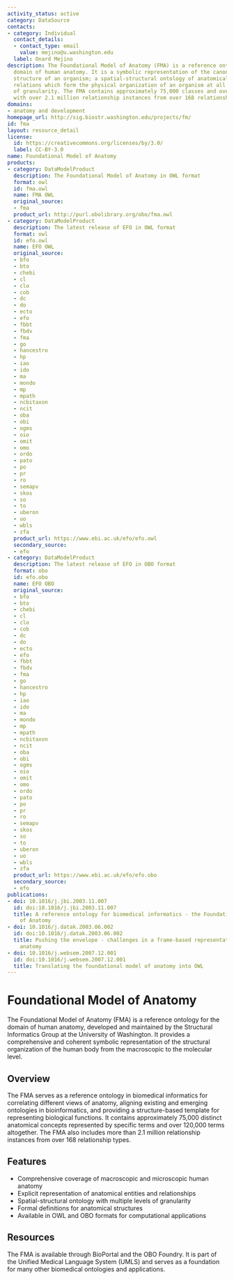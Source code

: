```yaml
---
activity_status: active
category: DataSource
contacts:
- category: Individual
  contact_details:
  - contact_type: email
    value: mejino@u.washington.edu
  label: Onard Mejino
description: The Foundational Model of Anatomy (FMA) is a reference ontology for the
  domain of human anatomy. It is a symbolic representation of the canonical, phenotypic
  structure of an organism; a spatial-structural ontology of anatomical entities and
  relations which form the physical organization of an organism at all salient levels
  of granularity. The FMA contains approximately 75,000 classes and over 120,000 terms,
  with over 2.1 million relationship instances from over 168 relationship types.
domains:
- anatomy and development
homepage_url: http://sig.biostr.washington.edu/projects/fm/
id: fma
layout: resource_detail
license:
  id: https://creativecommons.org/licenses/by/3.0/
  label: CC-BY-3.0
name: Foundational Model of Anatomy
products:
- category: DataModelProduct
  description: The Foundational Model of Anatomy in OWL format
  format: owl
  id: fma.owl
  name: FMA OWL
  original_source:
  - fma
  product_url: http://purl.obolibrary.org/obo/fma.owl
- category: DataModelProduct
  description: The latest release of EFO in OWL format
  format: owl
  id: efo.owl
  name: EFO OWL
  original_source:
  - bfo
  - bto
  - chebi
  - cl
  - clo
  - cob
  - dc
  - do
  - ecto
  - efo
  - fbbt
  - fbdv
  - fma
  - go
  - hancestro
  - hp
  - iao
  - ido
  - ma
  - mondo
  - mp
  - mpath
  - ncbitaxon
  - ncit
  - oba
  - obi
  - ogms
  - oio
  - omit
  - omo
  - ordo
  - pato
  - po
  - pr
  - ro
  - semapv
  - skos
  - so
  - to
  - uberon
  - uo
  - wbls
  - zfa
  product_url: https://www.ebi.ac.uk/efo/efo.owl
  secondary_source:
  - efo
- category: DataModelProduct
  description: The latest release of EFO in OBO format
  format: obo
  id: efo.obo
  name: EFO OBO
  original_source:
  - bfo
  - bto
  - chebi
  - cl
  - clo
  - cob
  - dc
  - do
  - ecto
  - efo
  - fbbt
  - fbdv
  - fma
  - go
  - hancestro
  - hp
  - iao
  - ido
  - ma
  - mondo
  - mp
  - mpath
  - ncbitaxon
  - ncit
  - oba
  - obi
  - ogms
  - oio
  - omit
  - omo
  - ordo
  - pato
  - po
  - pr
  - ro
  - semapv
  - skos
  - so
  - to
  - uberon
  - uo
  - wbls
  - zfa
  product_url: https://www.ebi.ac.uk/efo/efo.obo
  secondary_source:
  - efo
publications:
- doi: 10.1016/j.jbi.2003.11.007
  id: doi:10.1016/j.jbi.2003.11.007
  title: A reference ontology for biomedical informatics - the Foundational Model
    of Anatomy
- doi: 10.1016/j.datak.2003.06.002
  id: doi:10.1016/j.datak.2003.06.002
  title: Pushing the envelope - challenges in a frame-based representation of human
    anatomy
- doi: 10.1016/j.websem.2007.12.001
  id: doi:10.1016/j.websem.2007.12.001
  title: Translating the foundational model of anatomy into OWL
---
```

# Foundational Model of Anatomy

The Foundational Model of Anatomy (FMA) is a reference ontology for the domain of human anatomy, developed and maintained by the Structural Informatics Group at the University of Washington. It provides a comprehensive and coherent symbolic representation of the structural organization of the human body from the macroscopic to the molecular level.

## Overview

The FMA serves as a reference ontology in biomedical informatics for correlating different views of anatomy, aligning existing and emerging ontologies in bioinformatics, and providing a structure-based template for representing biological functions. It contains approximately 75,000 distinct anatomical concepts represented by specific terms and over 120,000 terms altogether. The FMA also includes more than 2.1 million relationship instances from over 168 relationship types.

## Features

- Comprehensive coverage of macroscopic and microscopic human anatomy
- Explicit representation of anatomical entities and relationships
- Spatial-structural ontology with multiple levels of granularity
- Formal definitions for anatomical structures
- Available in OWL and OBO formats for computational applications

## Resources

The FMA is available through BioPortal and the OBO Foundry. It is part of the Unified Medical Language System (UMLS) and serves as a foundation for many other biomedical ontologies and applications.